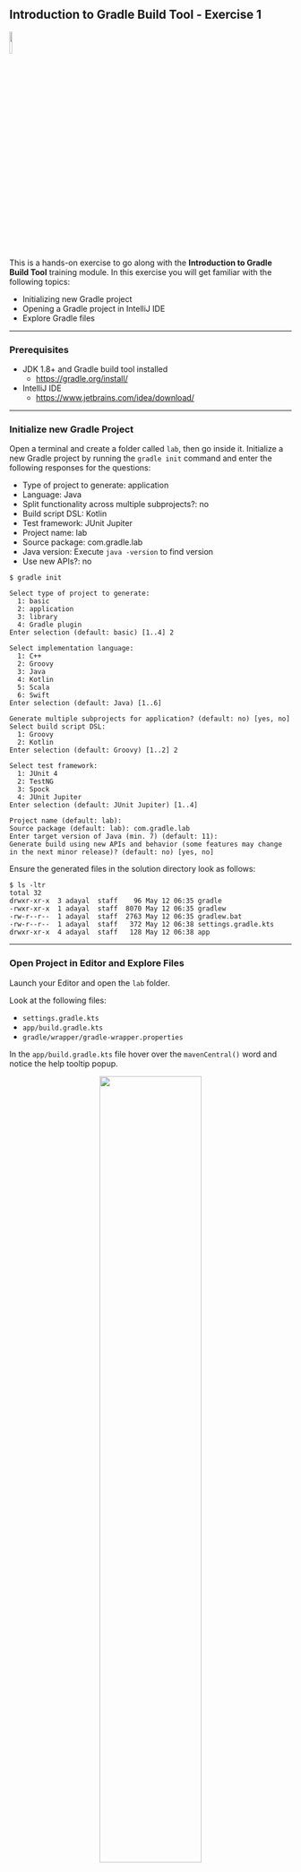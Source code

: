 ## Introduction to Gradle Build Tool - Exercise 1

<p align="left">
<img width="10%" height="10%" src="https://user-images.githubusercontent.com/120980/174325546-8558160b-7f16-42cb-af0f-511849f22ebc.png">
</p>

This is a hands-on exercise to go along with the
**Introduction to Gradle Build Tool** training module. In this exercise
you will get familiar with the following topics:

* Initializing new Gradle project
* Opening a Gradle project in IntelliJ IDE
* Explore Gradle files

---
### Prerequisites

* JDK 1.8+ and Gradle build tool installed
  * https://gradle.org/install/
* IntelliJ IDE
  * https://www.jetbrains.com/idea/download/

---
### Initialize new Gradle Project

Open a terminal and create a folder called `lab`, then go inside it. Initialize a new Gradle
project by running the `gradle init` command and enter the following responses
for the questions:

* Type of project to generate: application
* Language: Java
* Split functionality across multiple subprojects?: no
* Build script DSL: Kotlin
* Test framework: JUnit Jupiter
* Project name: lab
* Source package: com.gradle.lab
* Java version: Execute `java -version` to find version
* Use new APIs?: no

```
$ gradle init

Select type of project to generate:
  1: basic
  2: application
  3: library
  4: Gradle plugin
Enter selection (default: basic) [1..4] 2

Select implementation language:
  1: C++
  2: Groovy
  3: Java
  4: Kotlin
  5: Scala
  6: Swift
Enter selection (default: Java) [1..6] 

Generate multiple subprojects for application? (default: no) [yes, no] 
Select build script DSL:
  1: Groovy
  2: Kotlin
Enter selection (default: Groovy) [1..2] 2

Select test framework:
  1: JUnit 4
  2: TestNG
  3: Spock
  4: JUnit Jupiter
Enter selection (default: JUnit Jupiter) [1..4] 

Project name (default: lab): 
Source package (default: lab): com.gradle.lab
Enter target version of Java (min. 7) (default: 11):
Generate build using new APIs and behavior (some features may change in the next minor release)? (default: no) [yes, no]
```

Ensure the generated files in the solution directory look as follows:

```
$ ls -ltr
total 32
drwxr-xr-x  3 adayal  staff    96 May 12 06:35 gradle
-rwxr-xr-x  1 adayal  staff  8070 May 12 06:35 gradlew
-rw-r--r--  1 adayal  staff  2763 May 12 06:35 gradlew.bat
-rw-r--r--  1 adayal  staff   372 May 12 06:38 settings.gradle.kts
drwxr-xr-x  4 adayal  staff   128 May 12 06:38 app
```

---
### Open Project in Editor and Explore Files

Launch your Editor and open the `lab` folder.

Look at the following files:
* `settings.gradle.kts`
* `app/build.gradle.kts`
* `gradle/wrapper/gradle-wrapper.properties`

In the `app/build.gradle.kts` file hover over the `mavenCentral()` word and
notice the help tooltip popup.

<p align="center">
<img width="60%" height="60%" src="https://user-images.githubusercontent.com/120980/174327421-da264871-bad8-4d36-bd23-e156eeeebbcb.png">
</p>

Notice sample sources and tests have been created:
* `app/src/main/java/com/gradle/lab/App.java`
* `app/src/test/java/com/gradle/lab/AppTest.java`

<p align="center">
<img width="60%" height="60%" src="https://user-images.githubusercontent.com/120980/174327548-d03ad27f-32c7-4e44-a111-04de4cc21fa3.png">
</p>

---
### Gradle Wrapper Distributions

Gradle wrapper distributions are stored in the `~/.gradle/wrapper/dists` folder
in your home directory.

**Note**: You may first have to execute the wrapper script to trigger a download of
Gradle to the distributions folder by running `./gradlew :app:run`.

```
$ ls -ltr ~/.gradle/wrapper/dists/
total 0
drwxr-xr-x  3 adayal  staff  96 May 12 07:02 gradle-7.4.2-bin
```

<p align="right">
<a href="https://github.com/gradle/build-tool-training-exercises/tree/main/Introduction_to_Gradle_Build_Tool/exercise2">Exercise 2 >></a>
</p>
